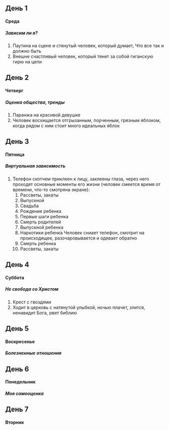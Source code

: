 ## День 1
#### Среда
##### Зависим ли я?
1. Паутина на сцене и стянутый человек, который думает, Что все так и должно быть
2. Внешне счастливый человек, который тянет за собой гиганскую гирю на цепи

## День 2
#### Четверг
##### Оценка общества, тренды
1. Паранжа на красивой девушке
2. Человек восхищается отгрызанным, порченным, грязным яблоком, когда рядом с ним стоит много идеальных яблок

## День 3
#### Пятница
##### Виртуальная зависимость
1. Телефон скотчем приклеен к лицу, заклеены глаза, через него проходят основные моменты его жизни (человек смеется время от времени, что-то смотряна экране):
	1. Рассветы, закаты
	2. Выпускной
	3. Свадьба
	4. Рождение ребенка
	5. Первые шаги ребенка
	6. Смерть родителей
	7. Выпускной ребенка
	8. Наркотики ребенка
	Человек сниает телефон, смотрит на происходящее, разочаровывается и одевает обратно
	9. Смерть ребенка
	10. Рассветы, закаты



## День 4
#### Суббота
##### Не свобода со Христом
1. Крест с гвоздями
2. Ходит в церковь с натянутой улыбкой, ночью плачет, злится, ненавидит Бога, рвет библию

## День 5
#### Воскресенье
##### Болезненные отношения


## День 6
#### Понедельник
##### Моя самооценка

## День 7
#### Вторник

